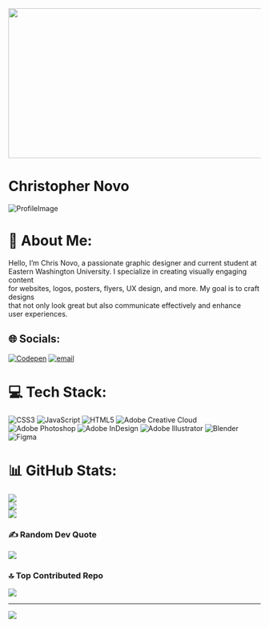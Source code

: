 <div align="center">
  <img src="https://media2.giphy.com/media/v1.Y2lkPTc5MGI3NjExYzFmd2YzZW4yeTRmYjFsN3pkOWNoMzc4b2FnaGI1c280bTBpZnZlZSZlcD12MV9pbnRlcm5hbF9naWZfYnlfaWQmY3Q9Zw/3ohs4rVj0GvDNnhf32/giphy.gif" width="600" height="300"/>
</div>

# Christopher Novo
![ProfileImage](https://avatars.githubusercontent.com/u/182815124)

# 💫 About Me:
Hello, I’m Chris Novo, a passionate graphic designer and current student at <br>Eastern Washington University. I specialize in creating visually engaging content <br>for websites, logos, posters, flyers, UX design, and more. My goal is to craft designs <br>that not only look great but also communicate effectively and enhance <br>user experiences.

## 🌐 Socials:
[![Codepen](https://img.shields.io/badge/Codepen-000000?logo=codepen&logoColor=white)](https://codepen.io/Christopher-Novo) [![email](https://img.shields.io/badge/Email-D14836?logo=gmail&logoColor=white)](mailto:christophernovo@gmail.com) 

# 💻 Tech Stack:
![CSS3](https://img.shields.io/badge/css3-%231572B6.svg?style=for-the-badge&logo=css3&logoColor=white) ![JavaScript](https://img.shields.io/badge/javascript-%23323330.svg?style=for-the-badge&logo=javascript&logoColor=%23F7DF1E) ![HTML5](https://img.shields.io/badge/html5-%23E34F26.svg?style=for-the-badge&logo=html5&logoColor=white) ![Adobe Creative Cloud](https://img.shields.io/badge/Adobe%20Creative%20Cloud-DA1F26.svg?style=for-the-badge&logo=Adobe%20Creative%20Cloud&logoColor=white) ![Adobe Photoshop](https://img.shields.io/badge/adobe%20photoshop-%2331A8FF.svg?style=for-the-badge&logo=adobe%20photoshop&logoColor=white) ![Adobe InDesign](https://img.shields.io/badge/Adobe%20InDesign-49021F?style=for-the-badge&logo=adobeindesign&logoColor=FF3366) ![Adobe Illustrator](https://img.shields.io/badge/adobe%20illustrator-%23FF9A00.svg?style=for-the-badge&logo=adobe%20illustrator&logoColor=white) ![Blender](https://img.shields.io/badge/blender-%23F5792A.svg?style=for-the-badge&logo=blender&logoColor=white) ![Figma](https://img.shields.io/badge/figma-%23F24E1E.svg?style=for-the-badge&logo=figma&logoColor=white)
# 📊 GitHub Stats:
![](https://github-readme-stats.vercel.app/api?username=cnovo184&theme=dark&hide_border=false&include_all_commits=false&count_private=false)<br/>
![](https://nirzak-streak-stats.vercel.app/?user=cnovo184&theme=dark&hide_border=false)<br/>
![](https://github-readme-stats.vercel.app/api/top-langs/?username=cnovo184&theme=dark&hide_border=false&include_all_commits=false&count_private=false&layout=compact)

### ✍️ Random Dev Quote
![](https://quotes-github-readme.vercel.app/api?type=horizontal&theme=radical)

### 🔝 Top Contributed Repo
![](https://github-contributor-stats.vercel.app/api?username=cnovo184&limit=5&theme=prussian&combine_all_yearly_contributions=true)

---
[![](https://visitcount.itsvg.in/api?id=cnovo184&icon=0&color=0)](https://visitcount.itsvg.in)

<!-- Proudly created with GPRM ( https://gprm.itsvg.in ) -->